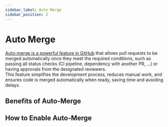 ```yaml
---
sidebar_label: Auto Merge
sidebar_position: 2
---
```


# Auto Merge

[Auto-merge is a powerful feature in GitHub](https://github.blog/changelog/2021-02-04-pull-request-auto-merge-is-now-generally-available/) that allows pull requests to be merged automatically once they meet the required conditions, such as passing all status checks (CI pipeline, dependency with another PR, ...) or having approvals from the designated reviewers.  
This feature simplifies the development process, reduces manual work, and ensures code is merged automatically when ready, saving time and avoiding delays.  

## Benefits of Auto-Merge

## How to Enable Auto-Merge
